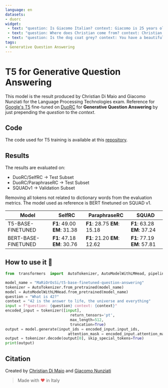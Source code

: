 ```yaml
---
language: en
datasets:
- duorc
widget:
 - text: "question: Is Giacomo Italian? context: Giacomo is 25 years old and he was born in Tuscany"
 - text: "question: Where does Christian come from? context: Christian is a student of UNISI but he come from Caserta"
 - text: "question: Is the dog coat grey? context: You have a beautiful dog with a brown coat"
tags:
- Generative Question Answering
---
```


# T5 for Generative Question Answering

This model is the result produced by Christian Di Maio and Giacomo Nunziati for the Language Processing Technologies exam.
Reference for [Google's T5](https://ai.googleblog.com/2020/02/exploring-transfer-learning-with-t5.html) fine-tuned on [DuoRC](https://huggingface.co/datasets/duorc) for **Generative Question Answering** by just prepending the *question* to the *context*.

## Code
The code used for T5 training is available at this [repository](https://github.com/nunziati/bert-vs-t5-for-question-answering/blob/main/train_t5_selfrc.py).

## Results
The results are evaluated on:

 - DuoRC/SelfRC -> Test Subset
- DuoRC/ParaphraseRC -> Test Subset
- SQUADv1 -> Validation Subset

Removing all tokens not related to dictionary words from the evaluation metrics.
The model used as reference is BERT finetuned on SQUAD v1.

| Model | SelfRC | ParaphraseRC | SQUAD
|--|--|--|--|
| T5-BASE-FINETUNED | **F1**: 49.00 **EM**: 31.38 | **F1**: 28.75 **EM**: 15.18 | **F1**: 63.28 **EM**: 37.24 |
| BERT-BASE-FINETUNED | **F1**: 47.18 **EM**: 30.76 | **F1**: 21.20 **EM**: 12.62 | **F1**: 77.19 **EM**: 57.81 |

## How to use it 🚀

```python
from  transformers  import  AutoTokenizer, AutoModelWithLMHead, pipeline

model_name = "MaRiOrOsSi/t5-base-finetuned-question-answering"
tokenizer = AutoTokenizer.from_pretrained(model_name)
model = AutoModelWithLMHead.from_pretrained(model_name)
question = "What is 42?"
context = "42 is the answer to life, the universe and everything"
input = f"question: {question} context: {context}"
encoded_input = tokenizer([input],
							 return_tensors='pt',
							 max_length=512,
							 truncation=True)
output = model.generate(input_ids = encoded_input.input_ids,
							attention_mask = encoded_input.attention_mask)
output = tokenizer.decode(output[0], skip_special_tokens=True)
print(output)
```

## Citation

Created by [Christian Di Maio](https://it.linkedin.com/in/christiandimaio) and [Giacomo Nunziati](https://it.linkedin.com/in/giacomo-nunziati-b19572185) 

> Made with <span style="color: #e25555;">&hearts;</span> in Italy
